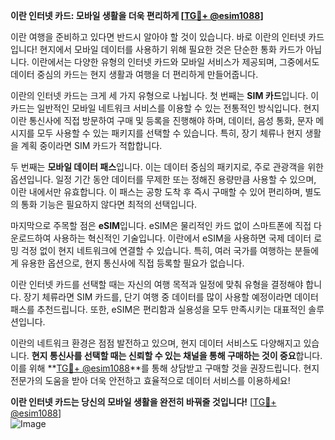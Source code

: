 **이란 인터넷 카드: 모바일 생활을 더욱 편리하게 [[TG💪+ @esim1088](https://t.me/s/esim1088)]**

이란 여행을 준비하고 있다면 반드시 알아야 할 것이 있습니다. 바로 이란의 인터넷 카드입니다! 현지에서 모바일 데이터를 사용하기 위해 필요한 것은 단순한 통화 카드가 아닙니다. 이란에서는 다양한 유형의 인터넷 카드와 모바일 서비스가 제공되며, 그중에서도 데이터 중심의 카드는 현지 생활과 여행을 더 편리하게 만들어줍니다.

이란의 인터넷 카드는 크게 세 가지 유형으로 나뉩니다. 첫 번째는 **SIM 카드**입니다. 이 카드는 일반적인 모바일 네트워크 서비스를 이용할 수 있는 전통적인 방식입니다. 현지 이란 통신사에 직접 방문하여 구매 및 등록을 진행해야 하며, 데이터, 음성 통화, 문자 메시지를 모두 사용할 수 있는 패키지를 선택할 수 있습니다. 특히, 장기 체류나 현지 생활을 계획 중이라면 SIM 카드가 적합합니다.

두 번째는 **모바일 데이터 패스**입니다. 이는 데이터 중심의 패키지로, 주로 관광객을 위한 옵션입니다. 일정 기간 동안 데이터를 무제한 또는 정해진 용량만큼 사용할 수 있으며, 이란 내에서만 유효합니다. 이 패스는 공항 도착 후 즉시 구매할 수 있어 편리하며, 별도의 통화 기능은 필요하지 않다면 최적의 선택입니다.

마지막으로 주목할 점은 **eSIM**입니다. eSIM은 물리적인 카드 없이 스마트폰에 직접 다운로드하여 사용하는 혁신적인 기술입니다. 이란에서 eSIM을 사용하면 국제 데이터 로밍 걱정 없이 현지 네트워크에 연결할 수 있습니다. 특히, 여러 국가를 여행하는 분들에게 유용한 옵션으로, 현지 통신사에 직접 등록할 필요가 없습니다.

이란 인터넷 카드를 선택할 때는 자신의 여행 목적과 일정에 맞춰 유형을 결정해야 합니다. 장기 체류라면 SIM 카드를, 단기 여행 중 데이터를 많이 사용할 예정이라면 데이터 패스를 추천드립니다. 또한, eSIM은 편리함과 실용성을 모두 만족시키는 대표적인 솔루션입니다.

이란의 네트워크 환경은 점점 발전하고 있으며, 현지 데이터 서비스도 다양해지고 있습니다. **현지 통신사를 선택할 때는 신뢰할 수 있는 채널을 통해 구매하는 것이 중요**합니다. 이를 위해 **[TG💪+ @esim1088](https://t.me/s/esim1088)**를 통해 상담받고 구매할 것을 권장드립니다. 현지 전문가의 도움을 받아 더욱 안전하고 효율적으로 데이터 서비스를 이용하세요!

**이란 인터넷 카드는 당신의 모바일 생활을 완전히 바꿔줄 것입니다!** [[TG💪+ @esim1088](https://t.me/s/esim1088)]  
![Image](https://i.postimg.cc/Y0z9fWf4/image.png)